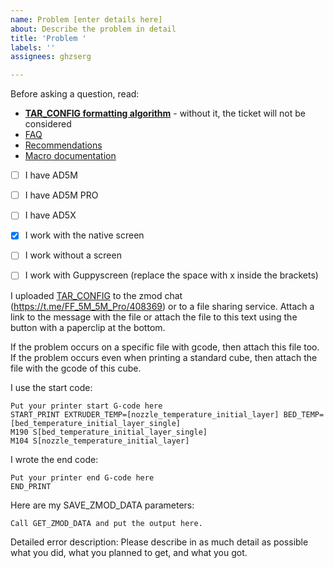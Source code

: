 ```yaml
---
name: Problem [enter details here]
about: Describe the problem in detail
title: 'Problem '
labels: ''
assignees: ghzserg

---
```


Before asking a question, read:
- **[TAR_CONFIG formatting algorithm](https://github.com/ghzserg/zmod/wiki/FAQ#help)** - without it, the ticket will not be considered
- [FAQ](https://github.com/ghzserg/zmod/wiki/FAQ)
- [Recommendations](https://github.com/ghzserg/zmod/wiki/Recomendations)
- [Macro documentation](https://github.com/ghzserg/zmod/wiki/Macros)

- [ ] I have AD5M
- [ ] I have AD5M PRO
- [ ] I have AD5X

- [X] I work with the native screen
- [ ] I work without a screen
- [ ] I work with Guppyscreen
(replace the space with x inside the brackets)

I uploaded [TAR_CONFIG](https://github.com/ghzserg/zmod/wiki/FAQ#help) to the zmod chat (https://t.me/FF_5M_5M_Pro/408369) or to a file sharing service.
Attach a link to the message with the file or attach the file to this text using the button with a paperclip at the bottom.

If the problem occurs on a specific file with gcode, then attach this file too.
If the problem occurs even when printing a standard cube, then attach the file with the gcode of this cube.

I use the start code:

```
Put your printer start G-code here
START_PRINT EXTRUDER_TEMP=[nozzle_temperature_initial_layer] BED_TEMP=[bed_temperature_initial_layer_single]
M190 S[bed_temperature_initial_layer_single]
M104 S[nozzle_temperature_initial_layer]
```

I wrote the end code:

```
Put your printer end G-code here
END_PRINT
```

Here are my SAVE_ZMOD_DATA parameters:

```
Call GET_ZMOD_DATA and put the output here.
```

Detailed error description:
Please describe in as much detail as possible what you did, what you planned to get, and what you got.
